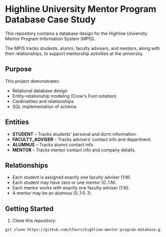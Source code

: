 # Highline University Mentor Program Database Case Study

This repository contains a database design for the Highline University Mentor Program Information System (MPIS). 

The MPIS tracks students, alumni, faculty advisers, and mentors, along with their relationships, to support mentorship activities at the university.

## Purpose

This project demonstrates:
- Relational database design
- Entity-relationship modeling (Crow's Foot notation)
- Cardinalities and relationships
- SQL implementation of schema

## Entities
- **STUDENT** – Tracks students’ personal and dorm information.
- **FACULTY_ADVISER** – Tracks advisers’ contact info and department.
- **ALUMNUS** – Tracks alumni contact info.
- **MENTOR** – Tracks mentor contact info and company details.

## Relationships
- Each student is assigned exactly one faculty adviser (1:N).
- Each student may have zero or one mentor (0..1:N).
- Each mentor works with exactly one faculty adviser (1:N).
- A mentor may be an alumnus (0..1:0..1).

## Getting Started

1. Clone this repository:
```bash
git clone https://github.com/STourv/highline-mentor-program-database.git

